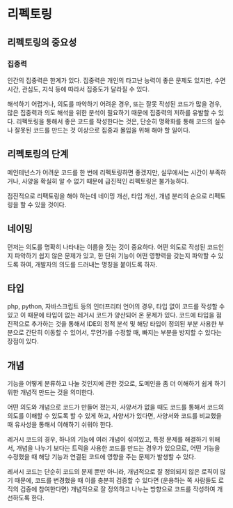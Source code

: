 # 리펙토링

## 리펙토링의 중요성

### 집중력

인간의 집중력은 한계가 있다. 집중력은 개인의 타고난 능력이 좋은 문제도 있지만, 수면 시간, 관심도, 지식 등에 따라서 집중도가 달라질 수 있다.

해석하기 어렵거나, 의도를 파악하기 어려운 경우, 또는 잘못 작성된 코드가 많을 경우, 많은 집중력과 의도 해석을 위한 분석이 필요하기 때문에 집중력의 저하를 유발할 수 있다. 리펙토링을 통해서 좋은 코드를 작성한다는 것은, 단순히 명확화를 통해 코드의 실수나 잘못된 코드를 만드는 것 이상으로 집중과 몰입을 위해 해야 할 일이다.

## 리펙토링의 단계

메인테넌스가 어려운 코드를 한 번에 리펙토링하면 좋겠지만, 실무에서는 시간이 부족하거나, 사양을 확실히 알 수 없기 때문에 급진적인 리펙토링은 불가능하다.

점진적으로 리팩토링을 해야 하는데 네이밍 개선, 타입 개선, 개념 분리의 순으로 리펙토링을 할 수 있을 것이다.

## 네이밍

먼저는 의도를 명확히 나타내는 이름을 짓는 것이 중요하다. 어떤 의도로 작성된 코드인지 파악하기 쉽지 않은 문제가 있고, 한 단위 기능이 어떤 영향력을 갖는지 파악할 수 있도록 하여, 개발자의 의도를 드러내는 명칭을 붙이도록 하자.

## 타입

php, python, 자바스크립트 등의 인터프리터 언어의 경우, 타입 없이 코드를 작성할 수 있고 이 때문에 타입이 없는 레거시 코드가 양산되어 온 문제가 있다. 코드에 타입을 점진적으로 추가하는 것을 통해서 IDE의 정적 분석 및 해당 타입이 정의된 부분 사용한 부분으로 간단히 이동할 수 있어서, 무언가를 수정할 때, 빠지는 부분을 방지할 수 있다는 장점이 있다.

## 개념

기능을 어떻게 분류하고 나눌 것인지에 관한 것으로, 도메인을 좀 더 이해하기 쉽게 하기 위한 개념적 만드는 것을 의미한다.

어떤 의도와 개념으로 코드가 만들어 졌는지, 사양서가 없을 때도 코드를 통해서 코드의 의도를 이해할 수 있도록 할 수 있게 하고, 사양서가 있다면, 사양서와 코드를 비교했을 때 유사성을 통해서 이해하기 쉬워야 한다.

레거시 코드의 경우, 하나의 기능에 여러 개념이 섞여있고, 특정 문제를 해결하기 위해서, 개념을 나누기 보다는 트릭을 사용한 코드를 만드는 경우가 있으므로, 어떤 기능을 수정했을 때 해당 기능과 연결된 코드에 영향을 주는 문제가 발생할 수 있다.

레서시 코드는 단순히 코드의 문제 뿐만 아니라, 개념적으로 잘 정의되지 않은 로직이 많기 때문에, 코드를 변경했을 때 이를 충분히 검증할 수 있다면 (운용하는 쪽 사람들도 로직의 검증에 참여한다면) 개념적으로 잘 정의하고 나누는 방향으로 코드를 작성하여 개선하도록 한다.
